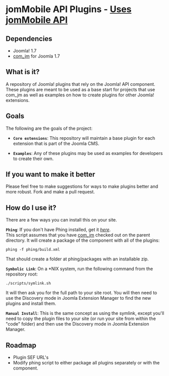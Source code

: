jomMobile API Plugins - [Uses jomMobile API](https://github.com/rcorral/com_jm)
================================

Dependencies
------------------------
* Joomla! 1.7
* [com_jm](https://github.com/rcorral/com_jm/tree/master) for Joomla 1.7


What is it?
---------------------------------------
A repository of Joomla! plugins that rely on the Joomla! API component.
These plugins are meant to be used as a base start for projects that use com_jm as well as examples on how to create plugins for other Joomla! extensions.

Goals
--------------

The following are the goals of the project:

* **`Core extensions`**: This repository will maintain a base plugin for each extension that is part of the Joomla CMS.

* **`Examples`**: Any of these plugins may be used as examples for developers to create their own.

If you want to make it better
-----------------------------
Please feel free to make suggestions for ways to make plugins better and more robust.
Fork and make a pull request.

How do I use it?
-----------------------------
There are a few ways you can install this on your site.

**`Phing`**: If you don't have Phing installed, get it *[here](http://phing.info/trac/)*.  
This script assumes that you have [com_jm](https://github.com/rcorral/com_jm/tree/master) checked out on the parent directory.
It will create a package of the component with all of the plugins:

	phing -f phing/build.xml
	
That should create a folder at phing/packages with an installable zip.

**`Symbolic Link`**: On a *NIX system, run the following command from the repository root:

	./scripts/symlink.sh
	
It will then ask you for the full path to your site root.  You will then need to use the Discovery mode in Joomla Extension Manager to find the new plugins and install them.

**`Manual Install`**: This is the same concept as using the symlink, except you'll need to copy the plugin files to your site (or run your site from within the "code" folder) and then use the Discovery mode in Joomla Extension Manager.

Roadmap
-----------------------------
- Plugin SEF URL's
- Modify phing script to either package all plugins separately or with the component.

